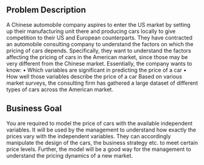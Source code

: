 ## Problem Description
A Chinese automobile company aspires to enter the US market by setting up their
manufacturing unit there and producing cars locally to give competition to their US and
European counterparts. They have contracted an automobile consulting company to
understand the factors on which the pricing of cars depends. Specifically, they want to
understand the factors affecting the pricing of cars in the American market, since those may
be very different from the Chinese market. Essentially, the company wants to know:
• Which variables are significant in predicting the price of a car
• How well those variables describe the price of a car
Based on various market surveys, the consulting firm has gathered a large dataset of different
types of cars across the American market.
## Business Goal
You are required to model the price of cars with the available independent variables. It will be
used by the management to understand how exactly the prices vary with the independent
variables. They can accordingly manipulate the design of the cars, the business strategy etc. to
meet certain price levels. Further, the model will be a good way for the management to
understand the pricing dynamics of a new market.
